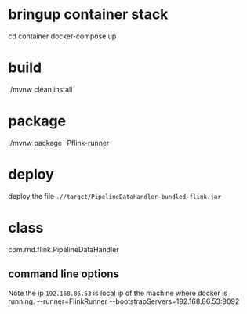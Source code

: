 # bringup container stack
cd container
docker-compose up

# build
./mvnw clean install

# package
./mvnw package -Pflink-runner 

# deploy
deploy the file `.//target/PipelineDataHandler-bundled-flink.jar`


# class
com.rnd.flink.PipelineDataHandler 

## command line options
Note the ip `192.168.86.53` is local ip of the machine where docker is running.
--runner=FlinkRunner --bootstrapServers=192.168.86.53:9092

